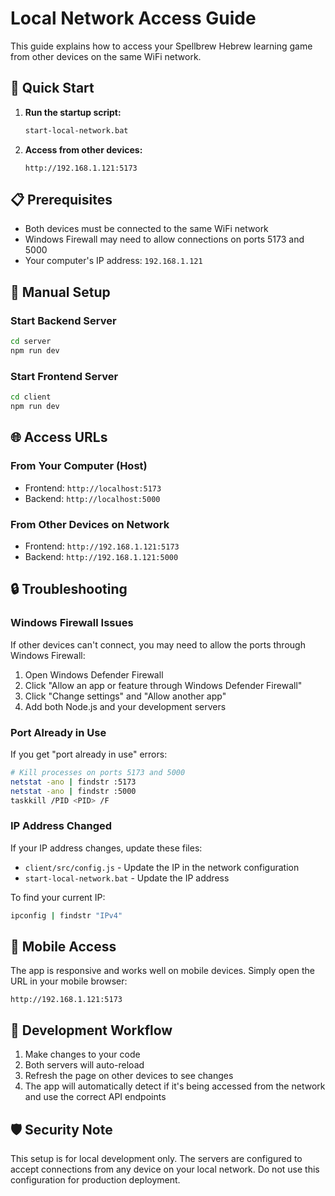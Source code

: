 # Local Network Access Guide

This guide explains how to access your Spellbrew Hebrew learning game from other devices on the same WiFi network.

## 🚀 Quick Start

1. **Run the startup script:**
   ```bash
   start-local-network.bat
   ```

2. **Access from other devices:**
   ```
   http://192.168.1.121:5173
   ```

## 📋 Prerequisites

- Both devices must be connected to the same WiFi network
- Windows Firewall may need to allow connections on ports 5173 and 5000
- Your computer's IP address: `192.168.1.121`

## 🔧 Manual Setup

### Start Backend Server
```bash
cd server
npm run dev
```

### Start Frontend Server
```bash
cd client
npm run dev
```

## 🌐 Access URLs

### From Your Computer (Host)
- Frontend: `http://localhost:5173`
- Backend: `http://localhost:5000`

### From Other Devices on Network
- Frontend: `http://192.168.1.121:5173`
- Backend: `http://192.168.1.121:5000`

## 🔒 Troubleshooting

### Windows Firewall Issues
If other devices can't connect, you may need to allow the ports through Windows Firewall:

1. Open Windows Defender Firewall
2. Click "Allow an app or feature through Windows Defender Firewall"
3. Click "Change settings" and "Allow another app"
4. Add both Node.js and your development servers

### Port Already in Use
If you get "port already in use" errors:
```bash
# Kill processes on ports 5173 and 5000
netstat -ano | findstr :5173
netstat -ano | findstr :5000
taskkill /PID <PID> /F
```

### IP Address Changed
If your IP address changes, update these files:
- `client/src/config.js` - Update the IP in the network configuration
- `start-local-network.bat` - Update the IP address

To find your current IP:
```bash
ipconfig | findstr "IPv4"
```

## 📱 Mobile Access

The app is responsive and works well on mobile devices. Simply open the URL in your mobile browser:
```
http://192.168.1.121:5173
```

## 🔄 Development Workflow

1. Make changes to your code
2. Both servers will auto-reload
3. Refresh the page on other devices to see changes
4. The app will automatically detect if it's being accessed from the network and use the correct API endpoints

## 🛡️ Security Note

This setup is for local development only. The servers are configured to accept connections from any device on your local network. Do not use this configuration for production deployment.
